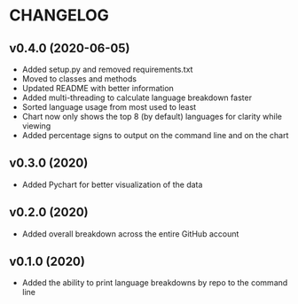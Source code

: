 # CHANGELOG

## v0.4.0 (2020-06-05)

* Added setup.py and removed requirements.txt
* Moved to classes and methods
* Updated README with better information
* Added multi-threading to calculate language breakdown faster
* Sorted language usage from most used to least
* Chart now only shows the top 8 (by default) languages for clarity while viewing
* Added percentage signs to output on the command line and on the chart

## v0.3.0 (2020)

* Added Pychart for better visualization of the data

## v0.2.0 (2020)

* Added overall breakdown across the entire GitHub account

## v0.1.0 (2020)

* Added the ability to print language breakdowns by repo to the command line
